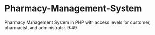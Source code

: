 # Pharmacy-Management-System
Pharmacy Management System in PHP with access levels for customer, pharmacist, and administrator.
9:49
